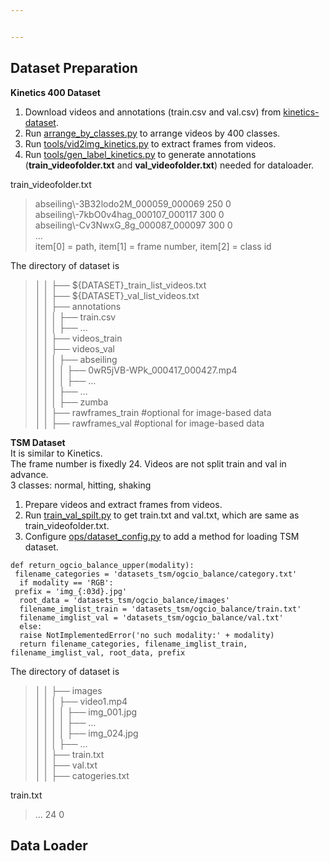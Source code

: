 ```yaml
---


---
```


<h2 id="dataset-preparation"><strong>Dataset Preparation</strong></h2>
<p><strong>Kinetics 400 Dataset</strong></p>
<ol>
<li>Download videos and annotations (train.csv and val.csv) from <a href="https://github.com/cvdfoundation/kinetics-dataset">kinetics-dataset</a>.</li>
<li>Run <a href="https://github.com/cvdfoundation/kinetics-dataset/blob/main/arrange_by_classes.py">arrange_by_classes.py</a> to arrange videos by 400 classes.</li>
<li>Run <a href="https://github.com/mit-han-lab/temporal-shift-module/blob/master/tools/vid2img_kinetics.py">tools/vid2img_kinetics.py</a> to extract frames from videos.</li>
<li>Run <a href="https://github.com/mit-han-lab/temporal-shift-module/blob/master/tools/gen_label_kinetics.py">tools/gen_label_kinetics.py</a> to generate annotations (<strong>train_videofolder.txt</strong> and <strong>val_videofolder.txt</strong>)  needed for dataloader.</li>
</ol>
<p>train_videofolder.txt</p>
<blockquote>
<p>abseiling\-3B32lodo2M_000059_000069 250 0<br>
abseiling\-7kbO0v4hag_000107_000117 300 0<br>
abseiling\-Cv3NwxG_8g_000087_000097 300 0<br>
…<br>
item[0] = path, item[1] = frame number, item[2] = class id</p>
</blockquote>
<p>The directory of dataset is</p>
<blockquote>
<p>│   │   ├── ${DATASET}_train_list_videos.txt<br>
│   │   ├── ${DATASET}_val_list_videos.txt<br>
│   │   ├── annotations<br>
│   │   │   ├── train.csv<br>
│   │   │   ├── …<br>
│   │   ├── videos_train<br>
│   │   ├── videos_val<br>
│   │   │   ├── abseiling<br>
│   │   │   │   ├── 0wR5jVB-WPk_000417_000427.mp4<br>
│   │   │   │   ├── …<br>
│   │   │   ├── …<br>
│   │   │   ├── zumba<br>
│   │   ├── rawframes_train   #optional for image-based data<br>
│   │   ├── rawframes_val     #optional for image-based data</p>
</blockquote>
<p><strong>TSM Dataset</strong><br>
It is similar to Kinetics.<br>
The frame number is fixedly 24. Videos are not split train and val in advance.<br>
3 classes: normal, hitting, shaking</p>
<ol>
<li>Prepare videos and extract frames from videos.</li>
<li>Run <a href="https://github.com/SAILTECHTEAM/Python-TSM-Training/blob/main/tools/train_val_spilt.py">train_val_spilt.py</a> to get train.txt and val.txt, which are same as train_videofolder.txt.</li>
<li>Configure  <a href="https://github.com/SAILTECHTEAM/Python-TSM-Training/blob/main/ops/dataset_config.py">ops/dataset_config.py</a>  to add a method for loading TSM dataset.</li>
</ol>
<pre class=" language-python"><code class="prism  language-python"><span class="token keyword">def</span> <span class="token function">return_ogcio_balance_upper</span><span class="token punctuation">(</span>modality<span class="token punctuation">)</span><span class="token punctuation">:</span>  
 filename_categories <span class="token operator">=</span> <span class="token string">'datasets_tsm/ogcio_balance/category.txt'</span>  
  <span class="token keyword">if</span> modality <span class="token operator">==</span> <span class="token string">'RGB'</span><span class="token punctuation">:</span>  
 prefix <span class="token operator">=</span> <span class="token string">'img_{:03d}.jpg'</span>  
  root_data <span class="token operator">=</span> <span class="token string">'datasets_tsm/ogcio_balance/images'</span>  
  filename_imglist_train <span class="token operator">=</span> <span class="token string">'datasets_tsm/ogcio_balance/train.txt'</span>  
  filename_imglist_val <span class="token operator">=</span> <span class="token string">'datasets_tsm/ogcio_balance/val.txt'</span>  
  <span class="token keyword">else</span><span class="token punctuation">:</span>  
  <span class="token keyword">raise</span> NotImplementedError<span class="token punctuation">(</span><span class="token string">'no such modality:'</span> <span class="token operator">+</span> modality<span class="token punctuation">)</span>  
  <span class="token keyword">return</span> filename_categories<span class="token punctuation">,</span> filename_imglist_train<span class="token punctuation">,</span> filename_imglist_val<span class="token punctuation">,</span> root_data<span class="token punctuation">,</span> prefix
</code></pre>
<p>The directory of dataset is</p>
<blockquote>
<p>│   │   ├── images<br>
│   │   │   ├── video1.mp4<br>
│   │   │   │   ├── img_001.jpg<br>
│   │   │   │   ├── …<br>
│   │   │   │   ├── img_024.jpg<br>
│   │   │   ├── …<br>
│   │   ├── train.txt<br>
│   │   ├── val.txt<br>
│   │   ├── catogeries.txt</p>
</blockquote>
<p>train.txt</p>
<blockquote>
<p>… 24 0</p>
</blockquote>
<h2 id="data-loader">Data Loader</h2>

